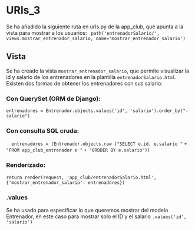 # URls_3 #
Se ha añadido la siguiente ruta en urls.py de la app_club, que apunta a la vista para mostrar a los usuarios:
` path('entrenadorSalario/', views.mostrar_entrenador_salario, name='mostrar_entrenador_salario')`

## Vista ##
Se ha creado la vista `mostrar_entrenador_salario`, que permite visualizar la id y salario de los entrenadores en la plantilla `entrenadorSalario.html`. Existen dos formas de obtener los entrenadores con sus salario:

### Con QuerySet (ORM de Django): ###

`entrenadores = Entrenador.objects.values('id', 'salario').order_by("-salario")`

### Con consulta SQL cruda: ###

`  entrenadores = (Entrenador.objects.raw ("SELECT e.id, e.salario "`
                                           `+ "FROM app_club_entrenador e "`
                                           `+ "ORDDER BY e.salario"))`

### Renderizado: ###

`return render(request, 'app_club/entrenadorSalario.html', {'mostrar_entrenador_salario': entrenadores})`

### .values ###

Se ha usado para especificar lo que queremos mostrar del modelo Entrenador, en este caso para mostrar solo el ID y el salario
`.values('id', 'salario')`